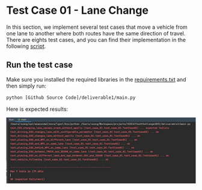 # Test Case 01 - Lane Change

In this section, we implement several test cases that move a vehicle from one lane to another where both routes have the same direction of travel. There are eights test cases, and you can find their implementation in the following [script]().

## Run the test case
Make sure you installed the required libraries in the [requirements.txt]() and then simply run: 

```bash
python [Github Source Code]/deliverable1/main.py
```

 Here is expected results:

![Output](output.jpeg)

